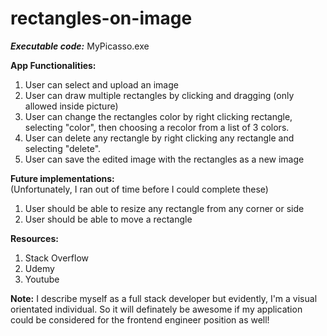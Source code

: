 # rectangles-on-image

***Executable code:*** MyPicasso.exe

**App Functionalities:**
1) User can select and upload an image
2) User can draw multiple rectangles by clicking and dragging (only allowed inside picture)
4) User can change the rectangles color by right clicking rectangle, selecting "color", then choosing a recolor from a list of 3 colors.
5) User can delete any rectangle by right clicking any rectangle and selecting "delete".
6) User can save the edited image with the rectangles as a new image

**Future implementations:**  
(Unfortunately, I ran out of time before I could complete these)
1) User should be able to resize any rectangle from any corner or side
2) User should be able to move a rectangle

**Resources:**
1) Stack Overflow
2) Udemy
3) Youtube

**Note:** I describe myself as a full stack developer but evidently, I'm a visual orientated individual. So it will definately be awesome if my application could be  considered for the frontend engineer position as well!
